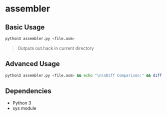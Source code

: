 # assembler

## Basic Usage

```sh
python3 assembler.py <file.asm>
```

> Outputs out.hack in current directory

## Advanced Usage

```sh
python3 assembler.py <file.asm> && echo "\n\nDiff Comparison:" && diff out.hack <file.asm> | grep "^>" | wc -l
```

## Dependencies

- Python 3
- sys module
